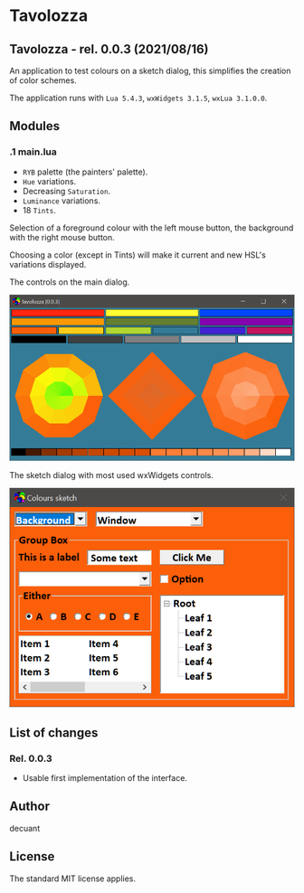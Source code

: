 #  **Tavolozza**


## Tavolozza - rel. 0.0.3 (2021/08/16)

An application to test colours on a sketch dialog, this simplifies the creation of color schemes.

The application runs with ```Lua 5.4.3```, ```wxWidgets 3.1.5```, ```wxLua 3.1.0.0```.


## Modules


### .1 **main.lua**

- ```RYB``` palette (the painters' palette).
- ```Hue``` variations.
- Decreasing ```Saturation```.
- ```Luminance``` variations.
- 18 ```Tints```.

Selection of a foreground colour with the left mouse button, the background with the right mouse button.

Choosing a color (except in Tints) will make it current and new HSL's variations displayed.

The controls on the main dialog.

![The actual tavolozza](/doc/Main_Dialog.png)


The sketch dialog with most used wxWidgets controls.

![The sketch dialog](/doc/Test_Dialog.png)



## List of changes



### Rel. 0.0.3


- Usable first implementation of the interface.


## Author

decuant


## License

The standard MIT license applies.


